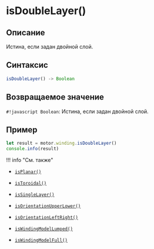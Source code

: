 # isDoubleLayer()

## Описание
Истина, если задан двойной слой.

## Синтаксис
```javascript
isDoubleLayer() -> Boolean
```

## Возвращаемое значение
`#!javascript Boolean`: Истина, если задан двойной слой.

## Пример
```javascript linenums="1"
let result = motor.winding.isDoubleLayer()
console.info(result)
```

!!! info "См. также"

- [`isPlanar()`](./isPlanar.md)

- [`isToroidal()`](./isToroidal.md)

- [`isSingleLayer()`](./isSingleLayer.md)

- [`isOrientationUpperLower()`](./isOrientationUpperLower.md)

- [`isOrientationLeftRight()`](./isOrientationLeftRight.md)

- [`isWindingModelLumped()`](./isWindingModelLumped.md)

- [`isWindingModelFull()`](./isWindingModelFull.md)

